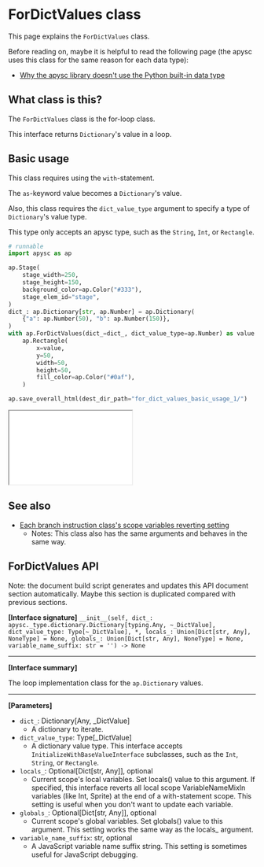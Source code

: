 # ForDictValues class

This page explains the `ForDictValues` class.

Before reading on, maybe it is helpful to read the following page (the apysc uses this class for the same reason for each data type):

- [Why the apysc library doesn't use the Python built-in data type](why_apysc_doesnt_use_python_builtin_data_type.md)

## What class is this?

The `ForDictValues` class is the for-loop class.

This interface returns `Dictionary`'s value in a loop.

## Basic usage

This class requires using the `with`-statement.

The `as`-keyword value becomes a `Dictionary`'s value.

Also, this class requires the `dict_value_type` argument to specify a type of `Dictionary`'s value type.

This type only accepts an apysc type, such as the `String`, `Int`, or `Rectangle`.

```py
# runnable
import apysc as ap

ap.Stage(
    stage_width=250,
    stage_height=150,
    background_color=ap.Color("#333"),
    stage_elem_id="stage",
)
dict_: ap.Dictionary[str, ap.Number] = ap.Dictionary(
    {"a": ap.Number(50), "b": ap.Number(150)},
)
with ap.ForDictValues(dict_=dict_, dict_value_type=ap.Number) as value:
    ap.Rectangle(
        x=value,
        y=50,
        width=50,
        height=50,
        fill_color=ap.Color("#0af"),
    )

ap.save_overall_html(dest_dir_path="for_dict_values_basic_usage_1/")
```

<iframe src="static/for_dict_values_basic_usage_1/index.html" width="250" height="150"></iframe>

## See also

- [Each branch instruction class's scope variables reverting setting](branch_instruction_variables_reverting_setting.md)
  - Notes: This class also has the same arguments and behaves in the same way.

## ForDictValues API

<!-- Docstring: apysc._loop.for_dict_values.ForDictValues.__init__ -->

<span class="inconspicuous-txt">Note: the document build script generates and updates this API document section automatically. Maybe this section is duplicated compared with previous sections.</span>

**[Interface signature]** `__init__(self, dict_: apysc._type.dictionary.Dictionary[typing.Any, ~_DictValue], dict_value_type: Type[~_DictValue], *, locals_: Union[Dict[str, Any], NoneType] = None, globals_: Union[Dict[str, Any], NoneType] = None, variable_name_suffix: str = '') -> None`<hr>

**[Interface summary]**

The loop implementation class for the `ap.Dictionary` values.<hr>

**[Parameters]**

- `dict_`: Dictionary[Any, _DictValue]
  - A dictionary to iterate.
- `dict_value_type`: Type[_DictValue]
  - A dictionary value type. This interface accepts `InitializeWithBaseValueInterface` subclasses, such as the `Int`, `String`, or `Rectangle`.
- `locals_`: Optional[Dict[str, Any]], optional
  - Current scope's local variables. Set locals() value to this argument. If specified, this interface reverts all local scope VariableNameMixIn variables (like Int, Sprite) at the end of a with-statement scope. This setting is useful when you don't want to update each variable.
- `globals_`: Optional[Dict[str, Any]], optional
  - Current scope's global variables. Set globals() value to this argument. This setting works the same way as the locals_ argument.
- `variable_name_suffix`: str, optional
  - A JavaScript variable name suffix string. This setting is sometimes useful for JavaScript debugging.
